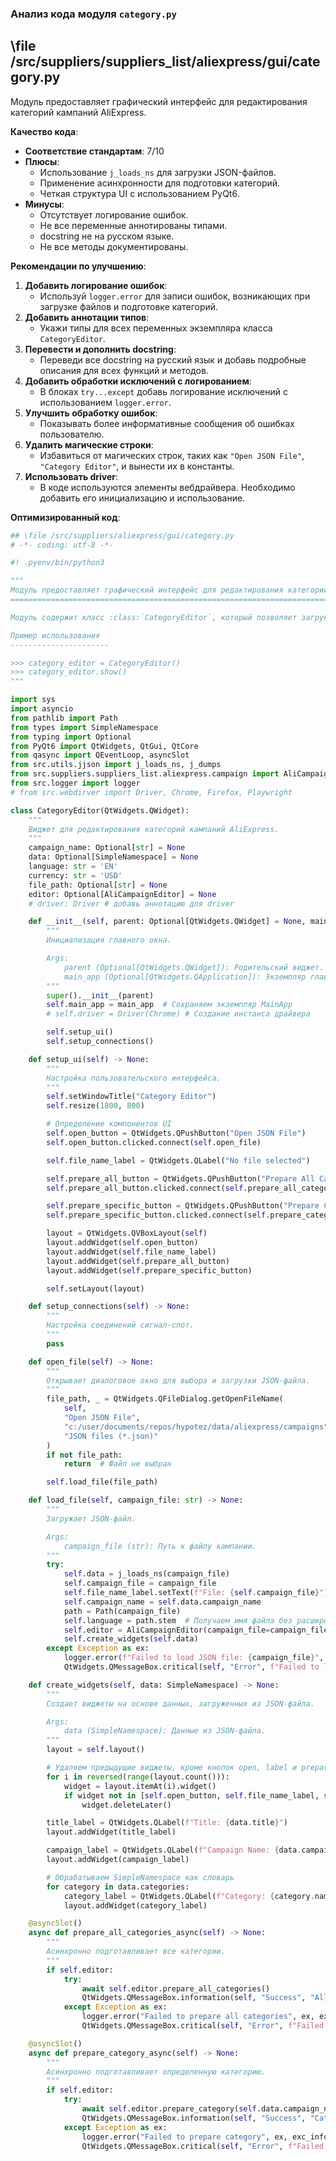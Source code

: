 ### **Анализ кода модуля `category.py`**

## \file /src/suppliers/suppliers_list/aliexpress/gui/category.py

Модуль предоставляет графический интерфейс для редактирования категорий кампаний AliExpress.

**Качество кода**:

- **Соответствие стандартам**: 7/10
- **Плюсы**:
    - Использование `j_loads_ns` для загрузки JSON-файлов.
    - Применение асинхронности для подготовки категорий.
    - Четкая структура UI с использованием PyQt6.
- **Минусы**:
    - Отсутствует логирование ошибок.
    - Не все переменные аннотированы типами.
    - docstring не на русском языке.
    - Не все методы документированы.

**Рекомендации по улучшению**:

1.  **Добавить логирование ошибок**:
    - Используй `logger.error` для записи ошибок, возникающих при загрузке файлов и подготовке категорий.
2.  **Добавить аннотации типов**:
    - Укажи типы для всех переменных экземпляра класса `CategoryEditor`.
3.  **Перевести и дополнить docstring**:
    - Переведи все docstring на русский язык и добавь подробные описания для всех функций и методов.
4.  **Добавить обработки исключений с логированием**:
    - В блоках `try...except` добавь логирование исключений с использованием `logger.error`.
5.  **Улучшить обработку ошибок**:
    - Показывать более информативные сообщения об ошибках пользователю.
6.  **Удалить магические строки**:
    - Избавиться от магических строк, таких как `"Open JSON File"`, `"Category Editor"`, и вынести их в константы.
7.  **Использовать driver**:
    - В коде используются элементы вебдрайвера. Необходимо добавить его инициализацию и использование.

**Оптимизированный код**:

```python
## \file /src/suppliers/aliexpress/gui/category.py
# -*- coding: utf-8 -*-

#! .pyenv/bin/python3

"""
Модуль предоставляет графический интерфейс для редактирования категорий кампаний AliExpress.
==========================================================================================

Модуль содержит класс :class:`CategoryEditor`, который позволяет загружать, отображать и подготавливать категории для рекламных кампаний AliExpress.

Пример использования
----------------------

>>> category_editor = CategoryEditor()
>>> category_editor.show()
"""

import sys
import asyncio
from pathlib import Path
from types import SimpleNamespace
from typing import Optional
from PyQt6 import QtWidgets, QtGui, QtCore
from qasync import QEventLoop, asyncSlot
from src.utils.jjson import j_loads_ns, j_dumps
from src.suppliers.suppliers_list.aliexpress.campaign import AliCampaignEditor
from src.logger import logger
# from src.webdirver import Driver, Chrome, Firefox, Playwright

class CategoryEditor(QtWidgets.QWidget):
    """
    Виджет для редактирования категорий кампаний AliExpress.
    """
    campaign_name: Optional[str] = None
    data: Optional[SimpleNamespace] = None
    language: str = 'EN'
    currency: str = 'USD'
    file_path: Optional[str] = None
    editor: Optional[AliCampaignEditor] = None
    # driver: Driver # добавь аннотацию для driver

    def __init__(self, parent: Optional[QtWidgets.QWidget] = None, main_app: Optional[QtWidgets.QApplication] = None) -> None:
        """
        Инициализация главного окна.

        Args:
            parent (Optional[QtWidgets.QWidget]): Родительский виджет. По умолчанию None.
            main_app (Optional[QtWidgets.QApplication]): Экземпляр главного приложения. По умолчанию None.
        """
        super().__init__(parent)
        self.main_app = main_app  # Сохраняем экземпляр MainApp
        # self.driver = Driver(Chrome) # Создание инстанса драйвера

        self.setup_ui()
        self.setup_connections()

    def setup_ui(self) -> None:
        """
        Настройка пользовательского интерфейса.
        """
        self.setWindowTitle("Category Editor")
        self.resize(1800, 800)

        # Определение компонентов UI
        self.open_button = QtWidgets.QPushButton("Open JSON File")
        self.open_button.clicked.connect(self.open_file)

        self.file_name_label = QtWidgets.QLabel("No file selected")

        self.prepare_all_button = QtWidgets.QPushButton("Prepare All Categories")
        self.prepare_all_button.clicked.connect(self.prepare_all_categories_async)

        self.prepare_specific_button = QtWidgets.QPushButton("Prepare Category")
        self.prepare_specific_button.clicked.connect(self.prepare_category_async)

        layout = QtWidgets.QVBoxLayout(self)
        layout.addWidget(self.open_button)
        layout.addWidget(self.file_name_label)
        layout.addWidget(self.prepare_all_button)
        layout.addWidget(self.prepare_specific_button)

        self.setLayout(layout)

    def setup_connections(self) -> None:
        """
        Настройка соединений сигнал-слот.
        """
        pass

    def open_file(self) -> None:
        """
        Открывает диалоговое окно для выбора и загрузки JSON-файла.
        """
        file_path, _ = QtWidgets.QFileDialog.getOpenFileName(
            self,
            "Open JSON File",
            "c:/user/documents/repos/hypotez/data/aliexpress/campaigns",
            "JSON files (*.json)"
        )
        if not file_path:
            return  # Файл не выбран

        self.load_file(file_path)

    def load_file(self, campaign_file: str) -> None:
        """
        Загружает JSON-файл.

        Args:
            campaign_file (str): Путь к файлу кампании.
        """
        try:
            self.data = j_loads_ns(campaign_file)
            self.campaign_file = campaign_file
            self.file_name_label.setText(f"File: {self.campaign_file}")
            self.campaign_name = self.data.campaign_name
            path = Path(campaign_file)
            self.language = path.stem  # Получаем имя файла без расширения
            self.editor = AliCampaignEditor(campaign_file=campaign_file)
            self.create_widgets(self.data)
        except Exception as ex:
            logger.error(f"Failed to load JSON file: {campaign_file}", ex, exc_info=True)
            QtWidgets.QMessageBox.critical(self, "Error", f"Failed to load JSON file: {ex}")

    def create_widgets(self, data: SimpleNamespace) -> None:
        """
        Создает виджеты на основе данных, загруженных из JSON-файла.

        Args:
            data (SimpleNamespace): Данные из JSON-файла.
        """
        layout = self.layout()

        # Удаляем предыдущие виджеты, кроме кнопок open, label и prepare
        for i in reversed(range(layout.count())):
            widget = layout.itemAt(i).widget()
            if widget not in [self.open_button, self.file_name_label, self.prepare_all_button, self.prepare_specific_button]:
                widget.deleteLater()

        title_label = QtWidgets.QLabel(f"Title: {data.title}")
        layout.addWidget(title_label)

        campaign_label = QtWidgets.QLabel(f"Campaign Name: {data.campaign_name}")
        layout.addWidget(campaign_label)

        # Обрабатываем SimpleNamespace как словарь
        for category in data.categories:
            category_label = QtWidgets.QLabel(f"Category: {category.name}")
            layout.addWidget(category_label)

    @asyncSlot()
    async def prepare_all_categories_async(self) -> None:
        """
        Асинхронно подготавливает все категории.
        """
        if self.editor:
            try:
                await self.editor.prepare_all_categories()
                QtWidgets.QMessageBox.information(self, "Success", "All categories prepared successfully.")
            except Exception as ex:
                logger.error("Failed to prepare all categories", ex, exc_info=True)
                QtWidgets.QMessageBox.critical(self, "Error", f"Failed to prepare all categories: {ex}")

    @asyncSlot()
    async def prepare_category_async(self) -> None:
        """
        Асинхронно подготавливает определенную категорию.
        """
        if self.editor:
            try:
                await self.editor.prepare_category(self.data.campaign_name)
                QtWidgets.QMessageBox.information(self, "Success", "Category prepared successfully.")
            except Exception as ex:
                logger.error("Failed to prepare category", ex, exc_info=True)
                QtWidgets.QMessageBox.critical(self, "Error", f"Failed to prepare category: {ex}")